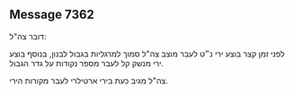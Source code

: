 ## Message 7362

דובר צה"ל:

לפני זמן קצר בוצע ירי נ״ט לעבר מוצב צה"ל סמוך למרגליות בגבול לבנון, בנוסף בוצע ירי מנשק קל לעבר מספר נקודות על גדר הגבול.

צה"ל מגיב כעת בירי ארטילרי לעבר מקורות הירי.

